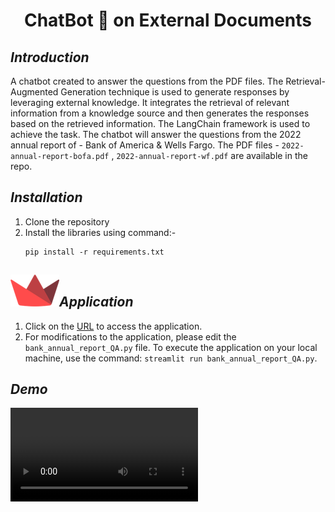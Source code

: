 # **<p align="center">ChatBot 🤖 on External Documents</p>**

## _**Introduction**_
A chatbot created to answer the questions from the PDF files. The Retrieval-Augmented Generation technique is used to generate responses by leveraging external knowledge. It integrates the retrieval of relevant information from a knowledge source and then generates the responses based on the retrieved information. The LangChain framework is used to achieve the task. The chatbot will answer the questions from the 2022 annual report of - Bank of America & Wells Fargo. The PDF files - `2022-annual-report-bofa.pdf` , `2022-annual-report-wf.pdf` are available in the repo.

## _**Installation**_
1. Clone the repository
2. Install the libraries using command:-
    ```
    pip install -r requirements.txt
    ```

## _**![Streamlit](image.png)Application**_
1. Click on the [URL](https://question-answer-chatbot.streamlit.app/) to access the application. 
2. For modifications to the application, please edit the `bank_annual_report_QA.py` file. To execute the application on your local machine, use the command: `streamlit run bank_annual_report_QA.py`.

## _**Demo**_
<video src="Media1.mp4" controls title="Title"></video>


